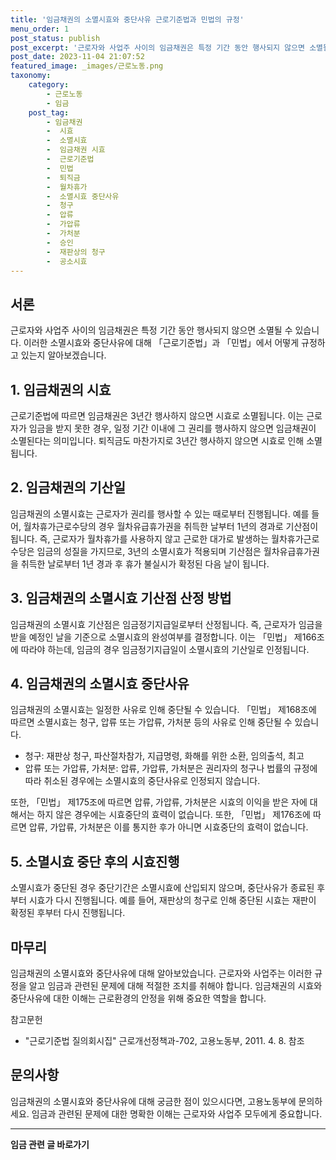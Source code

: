 ```yaml
---
title: '임금채권의 소멸시효와 중단사유 근로기준법과 민법의 규정'
menu_order: 1
post_status: publish
post_excerpt: '근로자와 사업주 사이의 임금채권은 특정 기간 동안 행사되지 않으면 소멸될 수 있습니다. 이러한 소멸시효와 중단사유에 대해  근로기준법 과  민법 에서 어떻게 규정하고 있는지 알아보겠습니다.'
post_date: 2023-11-04 21:07:52
featured_image: _images/근로노동.png
taxonomy:
    category:
        - 근로노동
        - 임금
    post_tag:
        - 임금채권
        -  시효
        -  소멸시효
        -  임금채권 시효
        -  근로기준법
        -  민법
        -  퇴직금
        -  월차휴가
        -  소멸시효 중단사유
        -  청구
        -  압류
        -  가압류
        -  가처분
        -  승인
        -  재판상의 청구
        -  공소시효
---
```



서론
---
근로자와 사업주 사이의 임금채권은 특정 기간 동안 행사되지 않으면 소멸될 수 있습니다. 이러한 소멸시효와 중단사유에 대해 「근로기준법」과 「민법」에서 어떻게 규정하고 있는지 알아보겠습니다.

## 1. 임금채권의 시효
근로기준법에 따르면 임금채권은 3년간 행사하지 않으면 시효로 소멸됩니다. 이는 근로자가 임금을 받지 못한 경우, 일정 기간 이내에 그 권리를 행사하지 않으면 임금채권이 소멸된다는 의미입니다. 퇴직금도 마찬가지로 3년간 행사하지 않으면 시효로 인해 소멸됩니다.

## 2. 임금채권의 기산일
임금채권의 소멸시효는 근로자가 권리를 행사할 수 있는 때로부터 진행됩니다. 예를 들어, 월차휴가근로수당의 경우 월차유급휴가권을 취득한 날부터 1년의 경과로 기산점이 됩니다. 즉, 근로자가 월차휴가를 사용하지 않고 근로한 대가로 발생하는 월차휴가근로수당은 임금의 성질을 가지므로, 3년의 소멸시효가 적용되며 기산점은 월차유급휴가권을 취득한 날로부터 1년 경과 후 휴가 불실시가 확정된 다음 날이 됩니다.

## 3. 임금채권의 소멸시효 기산점 산정 방법
임금채권의 소멸시효 기산점은 임금정기지급일로부터 산정됩니다. 즉, 근로자가 임금을 받을 예정인 날을 기준으로 소멸시효의 완성여부를 결정합니다. 이는 「민법」 제166조에 따라야 하는데, 임금의 경우 임금정기지급일이 소멸시효의 기산일로 인정됩니다.

## 4. 임금채권의 소멸시효 중단사유
임금채권의 소멸시효는 일정한 사유로 인해 중단될 수 있습니다. 「민법」 제168조에 따르면 소멸시효는 청구, 압류 또는 가압류, 가처분 등의 사유로 인해 중단될 수 있습니다.

- 청구: 재판상 청구, 파산절차참가, 지급명령, 화해를 위한 소환, 임의출석, 최고
- 압류 또는 가압류, 가처분: 압류, 가압류, 가처분은 권리자의 청구나 법률의 규정에 따라 취소된 경우에는 소멸시효의 중단사유로 인정되지 않습니다.

또한, 「민법」 제175조에 따르면 압류, 가압류, 가처분은 시효의 이익을 받은 자에 대해서는 하지 않은 경우에는 시효중단의 효력이 없습니다. 또한, 「민법」 제176조에 따르면 압류, 가압류, 가처분은 이를 통지한 후가 아니면 시효중단의 효력이 없습니다. 

## 5. 소멸시효 중단 후의 시효진행
소멸시효가 중단된 경우 중단기간은 소멸시효에 산입되지 않으며, 중단사유가 종료된 후부터 시효가 다시 진행됩니다. 예를 들어, 재판상의 청구로 인해 중단된 시효는 재판이 확정된 후부터 다시 진행됩니다.

마무리
---
임금채권의 소멸시효와 중단사유에 대해 알아보았습니다. 근로자와 사업주는 이러한 규정을 알고 임금과 관련된 문제에 대해 적절한 조치를 취해야 합니다. 임금채권의 시효와 중단사유에 대한 이해는 근로환경의 안정을 위해 중요한 역할을 합니다.

참고문헌
- "근로기준법 질의회시집" 근로개선정책과-702, 고용노동부, 2011. 4. 8. 참조

문의사항
---
임금채권의 소멸시효와 중단사유에 대해 궁금한 점이 있으시다면, 고용노동부에 문의하세요. 임금과 관련된 문제에 대한 명확한 이해는 근로자와 사업주 모두에게 중요합니다.
<!-- wp:separator -->
<hr class="wp-block-separator has-alpha-channel-opacity"/>
<!-- /wp:separator -->

<!-- wp:group {"backgroundColor":"base","layout":{"type":"constrained"}} -->
<div class="wp-block-group has-base-background-color has-background"><!-- wp:paragraph {"align":"center","fontSize":"medium"} -->
<p class="has-text-align-center has-large-font-size"><strong>임금 관련 글 바로가기</strong></p>
<!-- /wp:paragraph -->


<!-- wp:latest-posts
{"categories":[{"id":11225,"count":19,"description":"","link":"https://uknowlaw.com/category/%ec%9e%84%ea%b8%88/","name":"임금","slug":"임금","taxonomy":"category","parent":0,"meta":[],"_links":{"self":[{"href":"https://uknowlaw.com/wp-json/wp/v2/categories/11225"}],"collection":[{"href":"https://uknowlaw.com/wp-json/wp/v2/categories"}],"about":[{"href":"https://uknowlaw.com/wp-json/wp/v2/taxonomies/category"}],"wp:post_type":[{"href":"https://uknowlaw.com/wp-json/wp/v2/posts?categories=11225"}],"curies":[{"name":"wp","href":"https://api.w.org/{rel}","templated":true}]}}],"postsToShow":100,"excerptLength":28,"postLayout":"grid","columns":2,"featuredImageAlign":"left","featuredImageSizeSlug":"large","fontSize":"small"} /--></div>
<!-- /wp:group -->